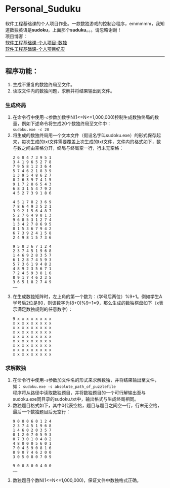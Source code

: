 # Personal_Suduku
软件工程基础课的个人项目作业。一款数独游戏的控制台程序，emmmmm，我知道数独英语是**sudoku**，上面那个**suduku**。。。请忽略谢谢！  
项目博客：  
[软件工程基础课-个人项目-数独](https://blog.csdn.net/qq_38597315/article/details/79633400)  
[软件工程基础课-个人项目纪实](https://blog.csdn.net/qq_38597315/article/details/79650763)
***
## 程序功能：
1. 生成不重复的数独终局至文件。
2. 读取文件内的数独问题，求解并将结果输出到文件。
### 生成终局
1. 在命令行中使用`-c`参数加数字N(1<=N<=1,000,000)控制生成数独终局的数量，例如下述命令将生成20个数独终局至文件中：  
  `sudoku.exe -c 20`
2. 将生成的数独终局用一个文本文件（假设名字叫sudoku.exe）的形式保存起来，每次生成的txt文件需要覆盖上次生成的txt文件，文件内的格式如下，数与数之间由空格分开，终局与终局空一行，行末无空格：  
	```
	2 6 8 4 7 3 9 5 1
	3 4 1 9 6 5 2 7 8
	7 9 5 8 1 2 3 6 4
	5 7 4 6 2 1 8 3 9
	1 3 9 5 4 8 6 2 7
	8 2 6 3 9 7 4 1 5
	9 1 7 2 8 6 5 4 3
	6 8 3 1 5 4 7 9 2
	4 5 2 7 3 9 1 8 6

	4 5 1 7 8 2 3 6 9
	7 8 6 4 9 3 5 2 1
	3 9 2 1 5 6 4 8 7
	5 2 7 6 4 9 8 1 3
	9 6 8 5 3 1 2 7 4
	1 3 4 2 7 8 6 9 5
	8 1 5 3 6 7 9 4 2
	6 7 3 9 2 4 1 5 8
	2 4 9 8 1 5 7 3 6

	9 5 8 3 6 7 1 2 4
	2 3 7 4 5 1 9 6 8
	1 4 6 9 2 8 3 5 7
	6 1 2 8 7 4 5 9 3
	5 7 3 6 1 9 4 8 2
	4 8 9 2 3 5 6 7 1
	7 2 4 5 9 3 8 1 6
	8 9 1 7 4 6 2 3 5
	3 6 5 1 8 2 7 4 9
	……
	```
3. 在生成数独矩阵时，左上角的第一个数为：(学号后两位）%9+1。例如学生A学号后2位是80，则该数字为(8+0)%9+1=9，那么生成的数独棋盘如下（x表示满足数独规则的任意数字）：
	```
	9 x x x x x x x x
	x x x x x x x x x
	x x x x x x x x x
	x x x x x x x x x
	x x x x x x x x x
	x x x x x x x x x
	x x x x x x x x x
	x x x x x x x x x
	x x x x x x x x x
	```
### 求解数独
1. 在命令行中使用`-s`参数加文件名的形式来求解数独，并将结果输出至文件，如：
  `sudoku.exe -s absolute_path_of_puzzlefile`  
程序将从路径中读取数独题目，并将数独题目的一个可行解输出至与sudoku.exe同目录的sudoku.txt中，输出格式与生成终局相同。
2. 数独题目格式如下，其中0代表空格，题目与题目之间空一行，行末无空格，最后一个数独题目后无空行：   
	```   
	9 0 8 0 6 0 1 2 4    
	2 3 7 4 5 1 9 6 8  
	1 4 6 0 2 0 3 5 7  
	0 1 2 0 7 0 5 9 3  
	0 7 3 0 1 0 4 8 2  
	4 8 0 0 0 5 6 0 1
	7 0 4 5 9 0 8 1 6
	8 9 0 7 4 6 2 0 0
	3 0 5 0 8 0 7 0 9

	9 0 0 8 0 0 4 0 0
	……
	```
3. 数独题目个数N(1<=N<=1,000,000)，保证文件中数独格式正确。
